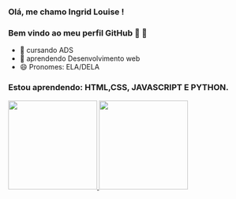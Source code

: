 ### Olá, me chamo Ingrid Louise ! 
### Bem vindo ao meu perfil GitHub 👋 👋



- 🔭  cursando ADS 
- 🌱  aprendendo Desenvolvimento web 
- 😄 Pronomes: ELA/DELA 



### Estou aprendendo: HTML,CSS, JAVASCRIPT E PYTHON.



<div>
<a href="https://github.com/Ingrid-Louise">
<img height="180em" src="https://github-readme-stats.vercel.app/api/top-langs/?username=seu-usuário-aqui&layout=compact&langs_count=7&theme=dracula"/>
<img height="180em" src="https://github-readme-stats.vercel.app/api?username=Ingrid-Louiseaqui&show_icons=true&theme=dracula&include_all_commits=true&count_private=true"/>
</div>





